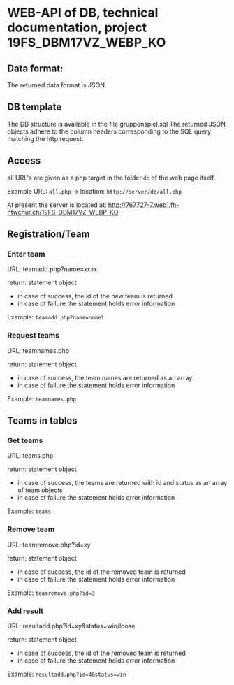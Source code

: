 # WEB-API of DB, technical documentation, project 19FS_DBM17VZ_WEBP_KO

## Data format:
The returned data format is JSON.

## DB template
The DB structure is available in the file gruppenspiel.sql
The returned JSON objects adhere to the column headers corresponding to the SQL query matching the http request.

## Access
all URL's are given as a php target in the folder `db` of the web page itself.

Example URL: `all.php` -> location: `http://server/db/all.php`

At present the server is located at: http://767727-7.web1.fh-htwchur.ch/19FS_DBM17VZ_WEBP_KO

## Registration/Team

### Enter team

URL: teamadd.php?name=xxxx

return: statement object

* in case of success, the id of the new team is returned
* in case of failure the statement holds error information

Example: `teamadd.php?name=name1`

### Request teams

URL: teamnames.php

return: statement object

* in case of success, the team names are returned as an array
* in case of failure the statement holds error information

Example: `teamnames.php`

## Teams in tables

### Get teams

URL: teams.php

return: statement object

* in case of success, the teams are returned with id and status as an array of team objects
* in case of failure the statement holds error information

Example: `teams`

### Remove team

URL: teamremove.php?id=xy

return: statement object

* in case of success, the id of the removed team is returned
* in case of failure the statement holds error information

Example: `teamremove.php?id=3`

### Add result

URL: resultadd.php?id=xy&status=win/loose

return: statement object

* in case of success, the id of the removed team is returned
* in case of failure the statement holds error information

Example: `resultadd.php?id=4&status=win`

